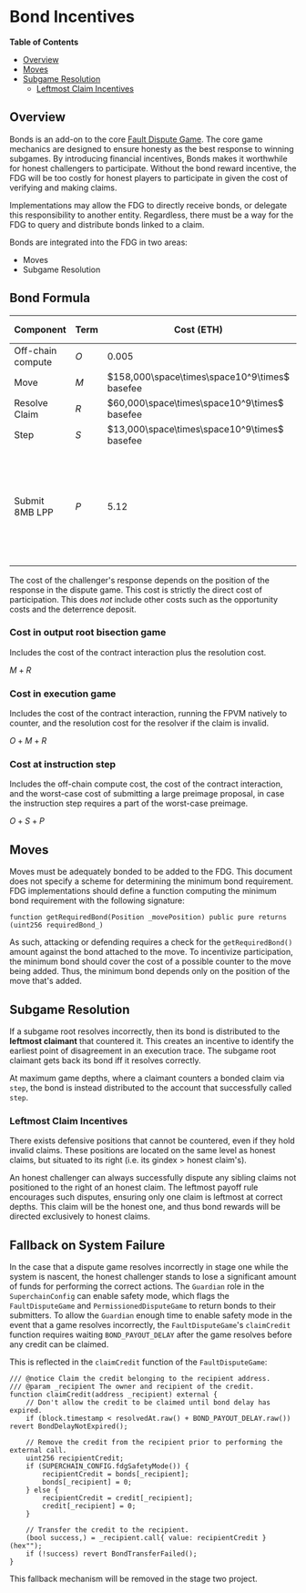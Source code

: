 # Bond Incentives

<!-- START doctoc generated TOC please keep comment here to allow auto update -->
<!-- DON'T EDIT THIS SECTION, INSTEAD RE-RUN doctoc TO UPDATE -->

**Table of Contents**

- [Overview](#overview)
- [Moves](#moves)
- [Subgame Resolution](#subgame-resolution)
  - [Leftmost Claim Incentives](#leftmost-claim-incentives)

<!-- END doctoc generated TOC please keep comment here to allow auto update -->

## Overview

Bonds is an add-on to the core [Fault Dispute Game](./fault-dispute-game.md). The core game mechanics are
designed to ensure honesty as the best response to winning subgames. By introducing financial incentives,
Bonds makes it worthwhile for honest challengers to participate.
Without the bond reward incentive, the FDG will be too costly for honest players to participate in given the
cost of verifying and making claims.

Implementations may allow the FDG to directly receive bonds, or delegate this responsibility to another entity.
Regardless, there must be a way for the FDG to query and distribute bonds linked to a claim.

Bonds are integrated into the FDG in two areas:

- Moves
- Subgame Resolution

## Bond Formula

| Component         | Term | Cost (ETH)                                    | Gas (worst case)                                                               |
| ----------------- | ---- | --------------------------------------------- | ------------------------------------------------------------------------------ |
| Off-chain compute | $O$  | $0.005$                                       | n/a                                                                            |
| Move              | $M$  | $158,000\space\times\space10^9\times$ basefee | $158,000$                                                                      |
| Resolve Claim     | $R$  | $60,000\space\times\space10^9\times$ basefee  | $60,000$                                                                       |
| Step              | $S$  | $13,000\space\times\space10^9\times$ basefee  | $13,000$                                                                       |
| Submit 8MB LPP    | $P$  | 5.12                                          | n/a (assumes nominal base fee increases across each proposed leaf transaction) |

The cost of the challenger's response depends on the position of the response in the dispute game. This cost is strictly
the direct cost of participation. This does _not_ include other costs such as the opportunity costs and the deterrence
deposit.

### Cost in output root bisection game

Includes the cost of the contract interaction plus the resolution cost.

$M + R$

### Cost in execution game

Includes the cost of the contract interaction, running the FPVM natively to counter, and the resolution cost for the
resolver if the claim is invalid.

$O + M + R$

### Cost at instruction step

Includes the off-chain compute cost, the cost of the contract interaction, and the worst-case cost of submitting a
large preimage proposal, in case the instruction step requires a part of the worst-case preimage.

$O + S + P$

## Moves

Moves must be adequately bonded to be added to the FDG. This document does not specify a
scheme for determining the minimum bond requirement. FDG implementations should define a function
computing the minimum bond requirement with the following signature:

```solidity
function getRequiredBond(Position _movePosition) public pure returns (uint256 requiredBond_)
```

As such, attacking or defending requires a check for the `getRequiredBond()` amount against the bond
attached to the move. To incentivize participation, the minimum bond should cover the cost of a possible
counter to the move being added. Thus, the minimum bond depends only on the position of the move that's added.

## Subgame Resolution

If a subgame root resolves incorrectly, then its bond is distributed to the **leftmost claimant** that countered
it. This creates an incentive to identify the earliest point of disagreement in an execution trace.
The subgame root claimant gets back its bond iff it resolves correctly.

At maximum game depths, where a claimant counters a bonded claim via `step`, the bond is instead distributed
to the account that successfully called `step`.

### Leftmost Claim Incentives

There exists defensive positions that cannot be countered, even if they hold invalid claims. These positions
are located on the same level as honest claims, but situated to its right (i.e. its gindex > honest claim's).

An honest challenger can always successfully dispute any sibling claims not positioned to the right of an honest claim.
The leftmost payoff rule encourages such disputes, ensuring only one claim is leftmost at correct depths.
This claim will be the honest one, and thus bond rewards will be directed exclusively to honest claims.

## Fallback on System Failure

In the case that a dispute game resolves incorrectly in stage one while the system is nascent, the honest challenger
stands to lose a significant amount of funds for performing the correct actions. The `Guardian` role in the
`SuperchainConfig` can enable safety mode, which flags the `FaultDisputeGame` and `PermissionedDisputeGame` to return
bonds to their submitters. To allow the `Guardian` enough time to enable safety mode in the event that a game resolves
incorrectly, the `FaultDisputeGame`'s `claimCredit` function requires waiting `BOND_PAYOUT_DELAY` after the game
resolves before any credit can be claimed.

This is reflected in the `claimCredit` function of the `FaultDisputeGame`:

```solidity
/// @notice Claim the credit belonging to the recipient address.
/// @param _recipient The owner and recipient of the credit.
function claimCredit(address _recipient) external {
    // Don't allow the credit to be claimed until bond delay has expired.
    if (block.timestamp < resolvedAt.raw() + BOND_PAYOUT_DELAY.raw()) revert BondDelayNotExpired();

    // Remove the credit from the recipient prior to performing the external call.
    uint256 recipientCredit;
    if (SUPERCHAIN_CONFIG.fdgSafetyMode()) {
        recipientCredit = bonds[_recipient];
        bonds[_recipient] = 0;
    } else {
        recipientCredit = credit[_recipient];
        credit[_recipient] = 0;
    }

    // Transfer the credit to the recipient.
    (bool success,) = _recipient.call{ value: recipientCredit }(hex"");
    if (!success) revert BondTransferFailed();
}
```

This fallback mechanism will be removed in the stage two project.
